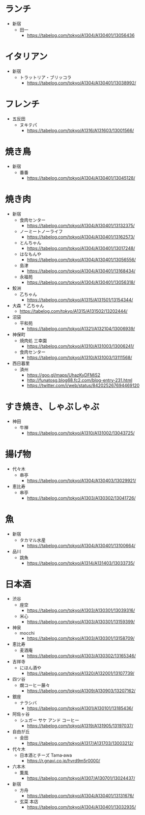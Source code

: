 # ランチ
* 新宿
  * 田一
    * https://tabelog.com/tokyo/A1304/A130401/13056436

# イタリアン
* 新宿
  * トラットリア・ブリッコラ
    * https://tabelog.com/tokyo/A1304/A130401/13038992/

# フレンチ
* 五反田
  * ヌキテパ
    * https://tabelog.com/tokyo/A1316/A131603/13001566/
    
# 焼き鳥
* 新宿
  * 番番
    * https://tabelog.com/tokyo/A1304/A130401/13045128/

# 焼き肉
* 新宿
  * 食肉センター  
    * https://tabelog.com/tokyo/A1304/A130401/13132375/
  * ノーミートノーライフ  
    * https://tabelog.com/tokyo/A1304/A130401/13162573/
  * とんちゃん  
    * https://tabelog.com/tokyo/A1304/A130401/13017248/
  * はなもんや  
    * https://tabelog.com/tokyo/A1304/A130401/13056556/
  * 島津  
    * https://tabelog.com/tokyo/A1304/A130401/13168434/
  * 永福苑  
    * https://tabelog.com/tokyo/A1304/A130401/13056318/
* 鮫洲
  * 乙ちゃん  
    * https://tabelog.com/tokyo/A1315/A131501/13154344/
* 大森
  * 乙ちゃん  
    * https://tabelog.com/tokyo/A1315/A131502/13202444/
* 沼袋
  * 平和苑  
    * https://tabelog.com/tokyo/A1321/A132104/13006939/
* 神保町
  * 焼肉処 三幸園  
    * https://tabelog.com/tokyo/A1310/A131003/13006241/
  * 食肉センター  
    * https://tabelog.com/tokyo/A1310/A131003/13111568/
* 西日暮里
  * 済州  
    * https://goo.gl/maps/UhazKyDFMjS2
    * http://funatosg.blog68.fc2.com/blog-entry-231.html
    * https://twitter.com/i/web/status/842025267694469120

# すき焼き、しゃぶしゃぶ
* 神田
  * 牛禅
    * https://tabelog.com/tokyo/A1310/A131002/13043725/

# 揚げ物
* 代々木
  * 串亭  
    * https://tabelog.com/tokyo/A1304/A130403/13029921/
* 恵比寿
  * 串亭
    * https://tabelog.com/tokyo/A1303/A130302/13041726/


# 魚
* 新宿
  * タカマル水産  
    * https://tabelog.com/tokyo/A1304/A130401/13100664/
* 品川
  * 跳魚
    * https://tabelog.com/tokyo/A1314/A131403/13033735/

# 日本酒
* 渋谷
  * 座空  
    * https://tabelog.com/tokyo/A1303/A130301/13039316/
  * 米心  
    * https://tabelog.com/tokyo/A1303/A130301/13159399/
* 神泉
  * mocchi  
    * https://tabelog.com/tokyo/A1303/A130301/13158709/
* 恵比寿
  * 麦酒庵  
    * https://tabelog.com/tokyo/A1303/A130302/13165346/
* 吉祥寺
  * にほん酒や  
    * https://tabelog.com/tokyo/A1320/A132001/13107739/
* 四ツ谷
  * 燗コーヒー藤々  
    * https://tabelog.com/tokyo/A1309/A130903/13207162/
* 銀座
  * ナラシバ  
    * https://tabelog.com/tokyo/A1301/A130101/13185436/
* 阿佐ヶ谷
  * シュガー サケ アンド コーヒー  
    * https://tabelog.com/tokyo/A1319/A131905/13197037/
* 自由が丘
  * 金田  
    * https://tabelog.com/tokyo/A1317/A131703/13003212/
* 代々木
  * 日本酒とチーズ Tama‐awa  
    * https://r.gnavi.co.jp/hvrd9m5r0000/
* 六本木
  * 薫風  
    * https://tabelog.com/tokyo/A1307/A130701/13024437/
* 新宿
  * 方舟  
    * https://tabelog.com/tokyo/A1304/A130401/13131676/
  * 玄菜 本店
    * https://tabelog.com/tokyo/A1304/A130401/13032935/
